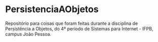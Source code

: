 # PersistenciaAObjetos
Repositório para coisas que foram feitas durante a disciplina de Persistência a Objetos, do 4º período de Sistemas para Internet - IFPB, campus João Pessoa.
